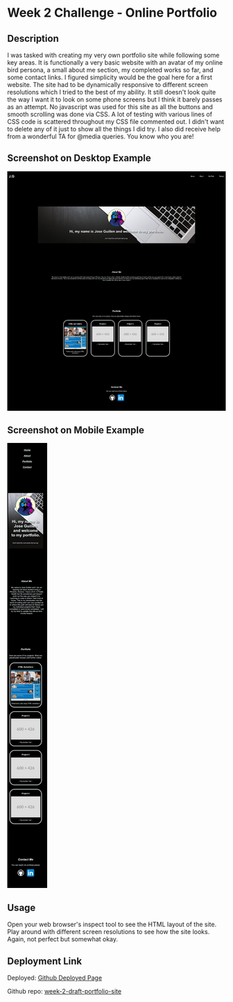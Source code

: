 # Week 2 Challenge - Online Portfolio

## Description

I was tasked with creating my very own portfolio site while following some key areas. It is functionally a very basic website with an avatar of my online bird persona, a small about me section, my completed works so far, and some contact links. I figured simplicity would be the goal here for a first website. The site had to be dynamically responsive to different screen resolutions which I tried to the best of my ability. It still doesn't look quite the way I want it to look on some phone screens but I think it barely passes as an attempt. No javascript was used for this site as all the buttons and smooth scrolling was done via CSS. A lot of testing with various lines of CSS code is scattered throughout my CSS file commented out. I didn't want to delete any of it just to show all the things I did try. I also did receive help from a wonderful TA for @media queries. You know who you are!

## Screenshot on Desktop Example

![alt portfolio site desktop](assets/images/portfolio-desktop.png)


## Screenshot on Mobile Example

![alt portfolio site mobile](assets/images/portfolio-mobile.png)
## Usage

Open your web browser's inspect tool to see the HTML layout of the site. Play around with different screen resolutions to see how the site looks. Again, not perfect but somewhat okay.

## Deployment Link

Deployed: [Github Deployed Page](https://exo-mdr-cd2000.github.io/week-2-draft-portfolio-site/)

Github repo: [week-2-draft-portfolio-site](https://github.com/Exo-MDR-CD2000/week-2-draft-portfolio-site)